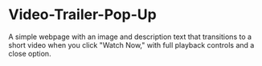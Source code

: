 # Video-Trailer-Pop-Up
A simple webpage with an image and description text that transitions to a short video when you click "Watch Now," with full playback controls and a close option.
